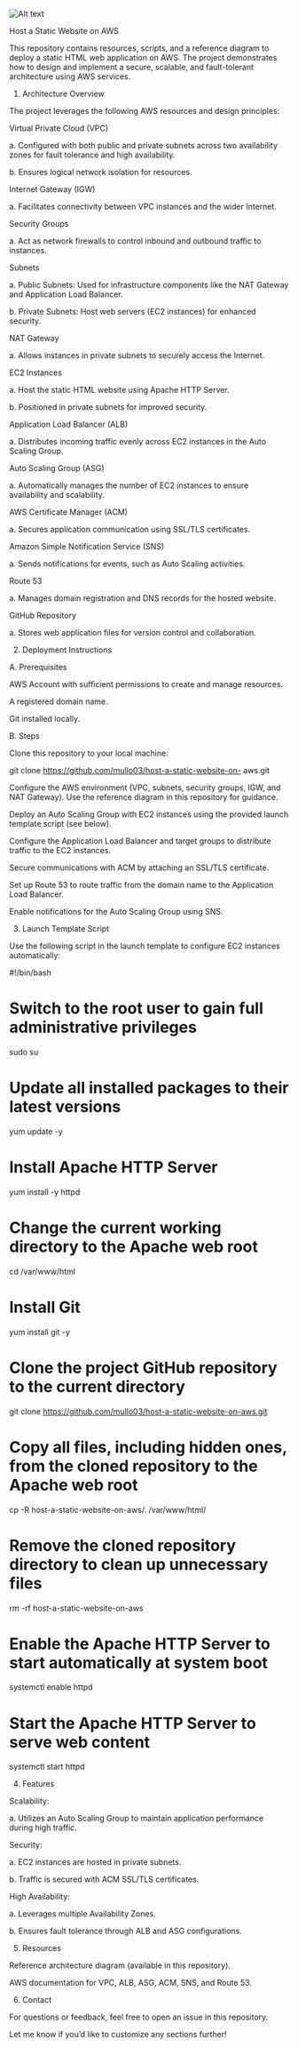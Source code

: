 ![Alt text](/Host_a_Static_Website_on_AWS.png)

Host a Static Website on AWS 

This repository contains resources, scripts, and a reference diagram to deploy a static HTML web application on AWS. The project demonstrates how to design and implement a secure, scalable, and fault-tolerant architecture using AWS services. 

1. Architecture Overview 

The project leverages the following AWS resources and design principles: 

Virtual Private Cloud (VPC) 

a. Configured with both public and private subnets across two availability zones for fault tolerance and high availability. 

b. Ensures logical network isolation for resources. 

Internet Gateway (IGW) 

a. Facilitates connectivity between VPC instances and the wider Internet. 

Security Groups 

a. Act as network firewalls to control inbound and outbound traffic to instances. 

Subnets 

a. Public Subnets: Used for infrastructure components like the NAT Gateway and Application Load Balancer. 

b. Private Subnets: Host web servers (EC2 instances) for enhanced security. 

NAT Gateway 

a. Allows instances in private subnets to securely access the Internet. 

EC2 Instances 

a. Host the static HTML website using Apache HTTP Server. 

b. Positioned in private subnets for improved security. 

Application Load Balancer (ALB) 

a. Distributes incoming traffic evenly across EC2 instances in the Auto Scaling Group. 

Auto Scaling Group (ASG) 

a. Automatically manages the number of EC2 instances to ensure availability and scalability. 

AWS Certificate Manager (ACM) 

a. Secures application communication using SSL/TLS certificates. 

Amazon Simple Notification Service (SNS) 

a. Sends notifications for events, such as Auto Scaling activities. 

Route 53 

a. Manages domain registration and DNS records for the hosted website. 

GitHub Repository 

a. Stores web application files for version control and collaboration. 

 

2. Deployment Instructions 

A. Prerequisites 

AWS Account with sufficient permissions to create and manage resources. 

A registered domain name. 

Git installed locally. 

B. Steps 

Clone this repository to your local machine: 

git clone https://github.com/mullo03/host-a-static-website-on-	aws.git 
 

Configure the AWS environment (VPC, subnets, security groups, IGW, and NAT Gateway). Use the reference diagram in this repository for guidance. 

Deploy an Auto Scaling Group with EC2 instances using the provided launch template script (see below). 

Configure the Application Load Balancer and target groups to distribute traffic to the EC2 instances. 

Secure communications with ACM by attaching an SSL/TLS certificate. 

Set up Route 53 to route traffic from the domain name to the Application Load Balancer. 

Enable notifications for the Auto Scaling Group using SNS. 

 

 

 

 

3. Launch Template Script 

Use the following script in the launch template to configure EC2 instances automatically: 

#!/bin/bash 
 
# Switch to the root user to gain full administrative privileges 
sudo su 
 
# Update all installed packages to their latest versions 
yum update -y 
 
# Install Apache HTTP Server 
yum install -y httpd 
 
# Change the current working directory to the Apache web root 
cd /var/www/html 
 
# Install Git 
yum install git -y 
 
# Clone the project GitHub repository to the current directory 
git clone https://github.com/mullo03/host-a-static-website-on-aws.git 
 
# Copy all files, including hidden ones, from the cloned repository to the Apache web root 
cp -R host-a-static-website-on-aws/. /var/www/html/ 
 
# Remove the cloned repository directory to clean up unnecessary files 
rm -rf host-a-static-website-on-aws 
 
# Enable the Apache HTTP Server to start automatically at system boot 
systemctl enable httpd 
 
# Start the Apache HTTP Server to serve web content 
systemctl start httpd

4. Features 

Scalability: 

a. Utilizes an Auto Scaling Group to maintain application performance during high traffic. 

Security: 

a. EC2 instances are hosted in private subnets. 

b. Traffic is secured with ACM SSL/TLS certificates. 

High Availability: 

a. Leverages multiple Availability Zones. 

b. Ensures fault tolerance through ALB and ASG configurations. 

5. Resources 

Reference architecture diagram (available in this repository). 

AWS documentation for VPC, ALB, ASG, ACM, SNS, and Route 53. 

6. Contact 

For questions or feedback, feel free to open an issue in this repository. 

Let me know if you’d like to customize any sections further! 

